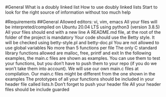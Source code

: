 #General
What is a doubly linked list
How to use doubly linked lists
Start to look for the right source of information without too much help

#Requirements
##General
Allowed editors: vi, vim, emacs
All your files will be interpreted/compiled on Ubuntu 20.04 LTS using python3 
(version 3.8.5)
All your files should end with a new line
A README.md file, at the root of the folder of the project is mandatory
Your code should use the Betty style. It will be checked using betty-style.pl 
and betty-doc.pl
You are not allowed to use global variables
No more than 5 functions per file
The only C standard library functions allowed are malloc, free, printf and exit
In the following examples, the main.c files are shown as examples. You can use 
them to test your functions, but you don’t have to push them to your repo 
(if you do we won’t take them into account). We will use our own main.c files 
at compilation. Our main.c files might be different from the one shown in the 
examples
The prototypes of all your functions should be included in your header file 
called lists.h
Don’t forget to push your header file
All your header files should be include guarded
